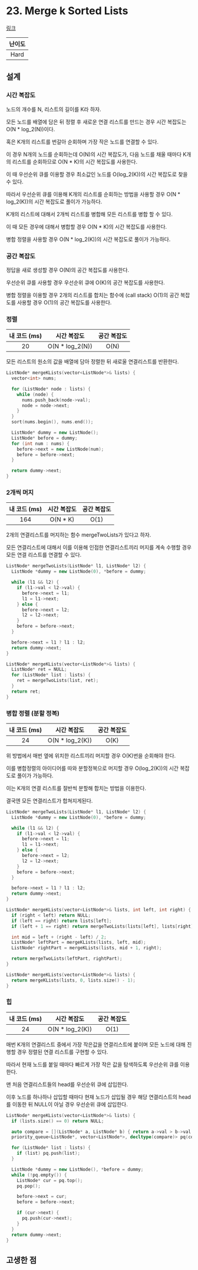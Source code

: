 # 23. Merge k Sorted Lists

[링크](https://leetcode.com/problems/merge-k-sorted-lists/)

| 난이도 |
| :----: |
|  Hard  |

## 설계

### 시간 복잡도

노드의 개수를 N, 리스트의 길이를 K라 하자.

모든 노드를 배열에 담은 뒤 정렬 후 새로운 연결 리스트를 만드는 경우 시간 복잡도는 O(N \* log_2(N))이다.

혹은 K개의 리스트를 번갈아 순회하며 가장 작은 노드를 연결할 수 있다.

이 경우 N개의 노드를 순회하는데 O(N)의 시간 복잡도가, 다음 노드를 채울 때마다 K개의 리스트를 순회하므로 O(N \* K)의 시간 복잡도를 사용한다.

이 때 우선순위 큐를 이용할 경우 최소값인 노드를 O(log_2(K))의 시간 복잡도로 찾을 수 있다.

따라서 우선순위 큐를 이용해 K개의 리스트를 순회하는 방법을 사용할 경우 O(N \* log_2(K))의 시간 복잡도로 풀이가 가능하다.

K개의 리스트에 대해서 2개씩 리스트를 병합해 모든 리스트를 병합 할 수 있다.

이 때 모든 경우에 대해서 병합할 경우 O(N \* K)의 시간 복잡도를 사용한다.

병합 정렬을 사용할 경우 O(N \* log_2(K))의 시간 복잡도로 풀이가 가능하다.

### 공간 복잡도

정답을 새로 생성할 경우 O(N)의 공간 복잡도를 사용한다.

우선순위 큐를 사용할 경우 우선순위 큐에 O(K)의 공간 복잡도를 사용한다.

병합 정렬을 이용할 경우 2개의 리스트를 합치는 함수에 (call stack) O(1)의 공간 복잡도를 사용할 경우 O(1)의 공간 복잡도를 사용한다.

### 정렬

| 내 코드 (ms) |   시간 복잡도    | 공간 복잡도 |
| :----------: | :--------------: | :---------: |
|      20      | O(N \* log_2(N)) |    O(N)     |

모든 리스트의 원소의 값을 배열에 담아 정렬한 뒤 새로울 연결리스트를 반환한다.

```cpp
ListNode* mergeKLists(vector<ListNode*>& lists) {
  vector<int> nums;

  for (ListNode* node : lists) {
    while (node) {
      nums.push_back(node->val);
      node = node->next;
    }
  }
  sort(nums.begin(), nums.end());

  ListNode* dummy = new ListNode();
  ListNode* before = dummy;
  for (int num : nums) {
    before->next = new ListNode(num);
    before = before->next;
  }

  return dummy->next;
}
```

### 2개씩 머지

| 내 코드 (ms) | 시간 복잡도 | 공간 복잡도 |
| :----------: | :---------: | :---------: |
|     164      |  O(N \* K)  |    O(1)     |

2개의 연결리스트를 머지하는 함수 mergeTwoLists가 있다고 하자.

모든 연결리스트에 대해서 이를 이용해 인접한 연결리스트끼리 머지를 계속 수행할 경우 모든 연결 리스트를 연결할 수 있다.

```cpp
ListNode* mergeTwoLists(ListNode* l1, ListNode* l2) {
  ListNode *dummy = new ListNode(0), *before = dummy;

  while (l1 && l2) {
    if (l1->val < l2->val) {
      before->next = l1;
      l1 = l1->next;
    } else {
      before->next = l2;
      l2 = l2->next;
    }
    before = before->next;
  }

  before->next = l1 ? l1 : l2;
  return dummy->next;
}

ListNode* mergeKLists(vector<ListNode*>& lists) {
  ListNode* ret = NULL;
  for (ListNode* list : lists) {
    ret = mergeTwoLists(list, ret);
  }
  return ret;
}
```

### 병합 정렬 (분할 정복)

| 내 코드 (ms) |   시간 복잡도    | 공간 복잡도 |
| :----------: | :--------------: | :---------: |
|      24      | O(N \* log_2(K)) |    O(K)     |

위 방법에서 매번 옆에 위치한 리스트끼리 머지할 경우 O(K)번을 순회해야 한다.

이를 병합정렬의 아이디어를 따와 분할정복으로 머지할 경우 O(log_2(K))의 시간 복잡도로 풀이가 가능하다.

이는 K개의 연결 리스트를 절반씩 분할해 합치는 방법을 이용한다.

결국엔 모든 연결리스트가 합쳐지게된다.

```cpp
ListNode* mergeTwoLists(ListNode* l1, ListNode* l2) {
  ListNode *dummy = new ListNode(0), *before = dummy;

  while (l1 && l2) {
    if (l1->val < l2->val) {
      before->next = l1;
      l1 = l1->next;
    } else {
      before->next = l2;
      l2 = l2->next;
    }
    before = before->next;
  }

  before->next = l1 ? l1 : l2;
  return dummy->next;
}

ListNode* mergeKLists(vector<ListNode*>& lists, int left, int right) {
  if (right < left) return NULL;
  if (left == right) return lists[left];
  if (left + 1 == right) return mergeTwoLists(lists[left], lists[right]);

  int mid = left + (right - left) / 2;
  ListNode* leftPart = mergeKLists(lists, left, mid);
  ListNode* rightPart = mergeKLists(lists, mid + 1, right);

  return mergeTwoLists(leftPart, rightPart);
}

ListNode* mergeKLists(vector<ListNode*>& lists) {
  return mergeKLists(lists, 0, lists.size() - 1);
}
```

### 힙

| 내 코드 (ms) |   시간 복잡도    | 공간 복잡도 |
| :----------: | :--------------: | :---------: |
|      24      | O(N \* log_2(K)) |    O(1)     |

매번 K개의 연결리스트 중에서 가장 작은값을 연결리스트에 붙이며 모든 노드에 대해 진행할 경우 정렬된 연결 리스트를 구현할 수 있다.

따라서 현재 노드를 붙일 때마다 빠르게 가장 작은 값을 탐색하도록 우선순위 큐를 이용한다.

맨 처음 연결리스트들의 head를 우선순위 큐에 삽입한다.

이후 노드를 하나하나 삽입할 때마다 현재 노드가 삽입될 경우 해당 연결리스트의 head를 이동한 뒤 NULL이 아닐 경우 우선순위 큐에 삽입한다.

```cpp
ListNode* mergeKLists(vector<ListNode*>& lists) {
  if (lists.size() == 0) return NULL;

  auto compare = [](ListNode* a, ListNode* b) { return a->val > b->val; };
  priority_queue<ListNode*, vector<ListNode*>, decltype(compare)> pq(compare);

  for (ListNode* list : lists) {
    if (list) pq.push(list);
  }

  ListNode *dummy = new ListNode(), *before = dummy;
  while (!pq.empty()) {
    ListNode* cur = pq.top();
    pq.pop();

    before->next = cur;
    before = before->next;

    if (cur->next) {
      pq.push(cur->next);
    }
  }
  return dummy->next;
}
```

## 고생한 점
